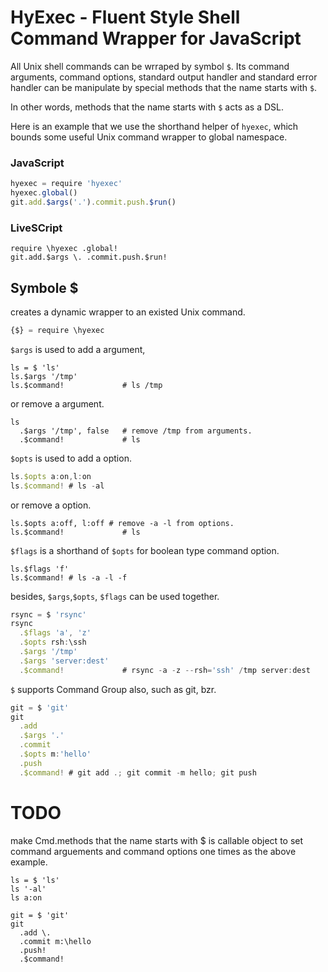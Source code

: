 # HyExec - Fluent Style Shell Command Wrapper for JavaScript

All Unix shell commands can be wrraped by symbol `$`. Its command arguments,
command options, standard output handler and standard error handler can be
manipulate by special methods that the name starts with `$`.

In other words, methods that the name starts with `$` acts as a DSL.

Here is an example that we use the shorthand helper of `hyexec`, which bounds
some useful Unix command wrapper to global namespace.

### JavaScript

```JavaScript
hyexec = require 'hyexec'
hyexec.global()
git.add.$args('.').commit.push.$run()
```

### LiveSCript

```LiveScript
require \hyexec .global!
git.add.$args \. .commit.push.$run!
```

## Symbole $

creates a dynamic wrapper to an existed Unix command.

```javascript
{$} = require \hyexec
```

`$args` is used to add a argument,

```
ls = $ 'ls'
ls.$args '/tmp'
ls.$command!             # ls /tmp
```

or remove a argument.

```
ls
  .$args '/tmp', false   # remove /tmp from arguments.
  .$command!             # ls
```

`$opts` is used to add a option.

```JavaScript
ls.$opts a:on,l:on
ls.$command! # ls -al
```

or remove a option.

```
ls.$opts a:off, l:off # remove -a -l from options.
ls.$command!             # ls
```

`$flags` is a shorthand of `$opts` for boolean type command option.

```
ls.$flags 'f'
ls.$command! # ls -a -l -f
```

besides, `$args`,`$opts`, `$flags` can be used together.

```javascript
rsync = $ 'rsync'
rsync
  .$flags 'a', 'z'
  .$opts rsh:\ssh
  .$args '/tmp'
  .$args 'server:dest'
  .$command!             # rsync -a -z --rsh='ssh' /tmp server:dest
```

`$` supports Command Group also, such as git, bzr.

```javascript
git = $ 'git'
git
  .add
  .$args '.'
  .commit
  .$opts m:'hello'
  .push
  .$command! # git add .; git commit -m hello; git push
```

# TODO

make Cmd.methods that the name starts with $ is callable object to set
command arguements and command options one times as the above example.

```
ls = $ 'ls'
ls '-al'
ls a:on

git = $ 'git'
git
  .add \.
  .commit m:\hello
  .push!
  .$command!
```
